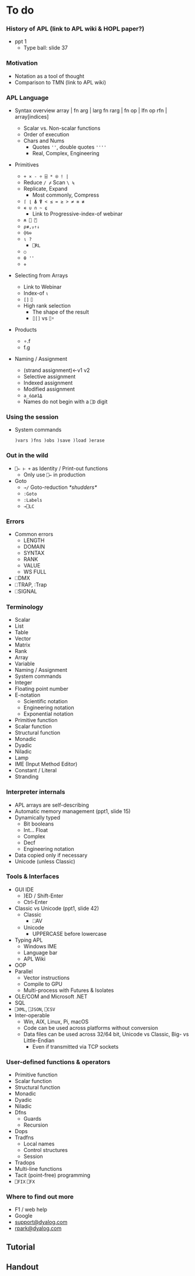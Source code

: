 # To do

### History of APL (link to APL wiki & HOPL paper?)
- ppt 1
    - Type ball: slide 37
### Motivation
- Notation as a tool of thought
- Comparison to TMN (link to APL wiki)   

### APL Language    
- Syntax overview
    array | fn arg | larg fn rarg | fn op | lfn op rfn | array[indices]        
    - Scalar vs. Non-scalar functions
    - Order of execution
    - Chars and Nums
        - Quotes `''`, double quotes `''''`
        - Real, Complex, Engineering
- Primitives
    - `+ × - ÷ ⌹ * ⍟ ! |`
    - Reduce `/ ⌿` Scan `\ ⍀`
    - Replicate, Expand
        - Most commonly, Compress
    - `⌈ ⌊ ⍋ ⍒ < ≤ = ≥ > ≠ ≡ ≢`
    - `∊ ∪ ∩ ~ ⍷`
        - Link to Progressive-index-of webinar
    - `⍝ ⎕ ⍞`
    - `⍴≢,⍪↑↓`
    - `⌽⍉⊖`
    - `⍳ ?`
        - `⎕RL`
    - `○` 
    - `⍬ ''`
    - `⋄`
    
- Selecting from Arrays
    - Link to Webinar
    - Index-of `⍳`
    - `[]` `⌷` 
    - High rank selection
        - The shape of the result
        - `⌷[]` vs `⌷⍤`        
- Products
    - ∘.f
    - f.g
- Naming / Assignment
    - (strand assignment)←v1 v2
    - Selective assignment 
    - Indexed assignment 
    - Modified assignment
    - `a_ó∆ø1⍙ `
    - Names do not begin with a `⎕D` digit
    
### Using the session 
- System commands
    ```APL
    )vars )fns )obs )save )load )erase
    ```

### Out in the wild
- `⎕← ⊢ +` as Identity / Print-out functions 
    - Only use `⎕←` in production
- Goto
    - `→/` Goto-reduction *\*shudders\**
    - `:Goto`
    - `:Labels`
    - `→⎕LC`

### Errors
- Common errors
    - LENGTH
    - DOMAIN
    - SYNTAX
    - RANK
    - VALUE
    - WS FULL
- ⎕DMX 
- ⎕TRAP, :Trap 
- ⎕SIGNAL

### Terminology
- Scalar
- List 
- Table 
- Vector 
- Matrix
- Rank 
- Array 
- Variable 
- Naming / Assignment 
- System commands 
- Integer 
- Floating point number 
- E-notation
    - Scientific notation 
    - Engineering notation 
    - Exponential notation
- Primitive function 
- Scalar function 
- Structural function 
- Monadic
- Dyadic
- Niladic
- Lamp 
- IME (Input Method Editor)
- Constant / Literal
- Stranding

### Interpreter internals
- APL arrays are self-describing
- Automatic memory management (ppt1, slide 15)
- Dynamically typed
    - Bit booleans
    - Int... Float
    - Complex
    - Decf
    - Engineering notation
- Data copied only if necessary
- Unicode (unless Classic)
    
### Tools & Interfaces
- GUI IDE
    - )ED / Shift-Enter
    - Ctrl-Enter
- Classic vs Unicode (ppt1, slide 42)
    - Classic 
        - ⎕AV
    - Unicode 
        - UPPERCASE before lowercase
- Typing APL 
    - Windows IME
    - Language bar
    - APL Wiki
- OOP
- Parallel
    - Vector instructions
    - Compile to GPU
    - Multi-process with Futures & Isolates
- OLE/COM and Microsoft .NET
- SQL
- `⎕XML`, `⎕JSON`, `⎕CSV`
- Inter-operable
    - Win, AIX, Linux, Pi, macOS
    - Code can be used across platforms without conversion
    - Data files can be used across 32/64 bit, Unicode vs Classic, Big- vs Little-Endian
        - Even if transmitted via TCP sockets
    
### User-defined functions & operators
- Primitive function 
- Scalar function 
- Structural function 
- Monadic
- Dyadic
- Niladic
- Dfns
    - Guards
    - Recursion
- Dops
- Tradfns
    - Local names
    - Control structures
    - Session
- Tradops
- Multi-line functions
- Tacit (point-free) programming
- `⎕FIX` `⎕FX`

### Where to find out more
- F1 / web help
- Google
- support@dyalog.com
- rpark@dyalog.com 

    

Tutorial
--------

Handout
-------